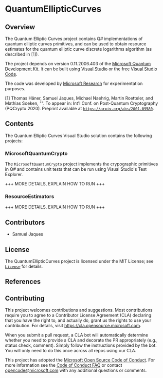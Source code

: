 # QuantumEllipticCurves

## Overview

The Quantum Elliptic Curves project contains Q# implementations of quantum elliptic curves primitives, and can be used to obtain resource estimates for the quantum elliptic curve discrete logarithms algorithm (as described in [1]).

The project depends on version 0.11.2006.403 of the [Microsoft Quantum Development Kit](https://www.microsoft.com/en-us/quantum/development-kit). It can be built using [Visual Studio](https://visualstudio.microsoft.com/) or the free [Visual Studio Code](https://code.visualstudio.com/).

The code was developed by [Microsoft Research](http://research.microsoft.com/) for experimentation purposes.

[1] Thomas Häner, Samuel Jaques, Michael Naehrig, Martin Roetteler, and Mathias Soeken, "".
To appear in: Int'l Conf. on Post-Quantum Cryptography (PQCrypto 2020).
Preprint available at [`https://arxiv.org/abs/2001.09580`](https://arxiv.org/abs/2001.09580).

## Contents

The Quantum Elliptic Curves Visual Studio solution contains the following projects:

### MicrosoftQuantumCrypto

The `MicrosoftQuantumCrypto` project implements the crypographic primitives in Q# and contains unit tests that can be run using Visual Studio's Test Explorer.

+++ MORE DETAILS, EXPLAIN HOW TO RUN +++

### ResourceEstimators

+++ MORE DETAILS, EXPLAIN HOW TO RUN +++

## Contributors

- Samuel Jaques

## License

The QuantumEllipticCurves project is licensed under the MIT License; see [`License`](LICENSE) for details.

## References

## Contributing

This project welcomes contributions and suggestions.  Most contributions require you to agree to a
Contributor License Agreement (CLA) declaring that you have the right to, and actually do, grant us
the rights to use your contribution. For details, visit https://cla.opensource.microsoft.com.

When you submit a pull request, a CLA bot will automatically determine whether you need to provide
a CLA and decorate the PR appropriately (e.g., status check, comment). Simply follow the instructions
provided by the bot. You will only need to do this once across all repos using our CLA.

This project has adopted the [Microsoft Open Source Code of Conduct](https://opensource.microsoft.com/codeofconduct/).
For more information see the [Code of Conduct FAQ](https://opensource.microsoft.com/codeofconduct/faq/) or
contact [opencode@microsoft.com](mailto:opencode@microsoft.com) with any additional questions or comments.
